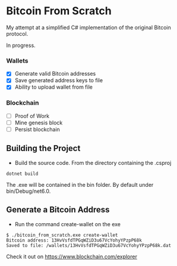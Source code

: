 # Bitcoin From Scratch
My attempt at a simplified C# implementation of the original Bitcoin protocol.

In progress.

### Wallets
- [x] Generate valid Bitcoin addresses
- [x] Save generated address keys to file
- [x] Ability to upload wallet from file

### Blockchain
- [ ] Proof of Work
- [ ] Mine genesis block
- [ ] Persist blockchain

## Building the Project
- Build the source code. From the directory containing the .csproj
```
dotnet build
```
The .exe will be contained in the bin folder. By default under bin/Debug/net6.0.
## Generate a Bitcoin Address
- Run the command create-wallet on the exe
```
$ ./bitcoin_from_scratch.exe create-wallet
Bitcoin address: 13HvVsfdTPGqWZiD3u67VcYohyYPzpP68k
Saved to file: /wallets/13HvVsfdTPGqWZiD3u67VcYohyYPzpP68k.dat
```
Check it out on https://www.blockchain.com/explorer
